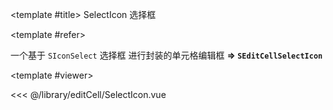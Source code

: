 <CodeRunner>
  
<template #title>
SelectIcon 选择框
</template>
  
<template #refer>

一个基于 `SIconSelect` 选择框 进行封装的单元格编辑框 **=> `SEditCellSelectIcon`**

</template>
  
<template #viewer>
  <Viewer />
</template>
  
<<< @/library/editCell/SelectIcon.vue
  
</CodeRunner>

<script setup lang="ts">
import Viewer from '@/library/editCell/SelectIcon.vue'
</script>
